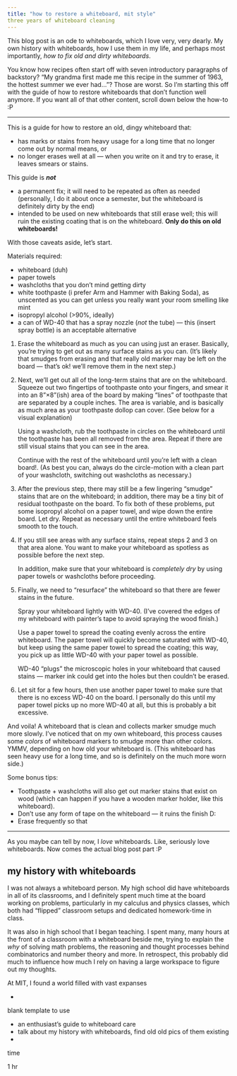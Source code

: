 ```yaml
---
title: "how to restore a whiteboard, mit style"
three years of whiteboard cleaning
---
```

This blog post is an ode to whiteboards, which I love very, very dearly. My own history with whiteboards, how I use them in my life, and perhaps most importantly, *how to fix old and dirty whiteboards*.

You know how recipes often start off with seven introductory paragraphs of backstory? “My grandma first made me this recipe in the summer of 1963, the hottest summer we ever had…”? Those are worst. So I’m starting this off with the guide of how to restore whiteboards that don’t function well anymore. If you want all of that other content, scroll down below the how-to :P 

---

This is a guide for how to restore an old, dingy whiteboard that:

* has marks or stains from heavy usage for a long time that no longer come out by normal means, or
* no longer erases well at all — when you write on it and try to erase, it leaves smears or stains.

This guide is ***not***

* a permanent fix; it will need to be repeated as often as needed (personally, I do it about once a semester, but the whiteboard is definitely dirty by the end)
* intended to be used on new whiteboards that still erase well; this will ruin the existing coating that is on the whiteboard. **Only do this on old whiteboards!**

With those caveats aside, let’s start.

Materials required:

* whiteboard (duh)
* paper towels
* washcloths that you don’t mind getting dirty
* white toothpaste (i prefer Arm and Hammer with Baking Soda), as unscented as you can get unless you really want your room smelling like mint
* isopropyl alcohol (>90%, ideally)
* a can of WD-40 that has a spray nozzle (*not* the tube) — this (insert spray bottle) is an acceptable alternative

1. Erase the whiteboard as much as you can using just an eraser. Basically, you’re trying to get out as many surface stains as you can. (It’s likely that smudges from erasing and that really old marker may be left on the board — that’s ok! we’ll remove them in the next step.)

2. Next, we’ll get out all of the long-term stains that are on the whiteboard. Squeeze out two fingertips of toothpaste onto your fingers, and smear it into an 8”×8”(ish) area of the board by making “lines” of toothpaste that are separated by a couple inches. The area is variable, and is basically as much area as your toothpaste dollop can cover. (See below for a visual explanation)

   Using a washcloth, rub the toothpaste in circles on the whiteboard until the toothpaste has been all removed from the area. Repeat if there are still visual stains that you can see in the area. 

   Continue with the rest of the whiteboard until you’re left with a clean board!. (As best you can, always do the circle-motion with a clean part of your washcloth, switching out washcloths as necessary.)

3. After the previous step, there may still be a few lingering “smudge” stains that are on the whiteboard; in addition, there may be a tiny bit of residual toothpaste on the board. To fix both of these problems, put some isopropyl alcohol on a paper towel, and wipe down the entire board. Let dry. Repeat as necessary until the entire whiteboard feels smooth to the touch.

4. If you still see areas with any surface stains, repeat steps 2 and 3 on that area alone. You want to make your whiteboard as spotless as possible before the next step.

   In addition, make sure that your whiteboard is *completely dry* by using paper towels or washcloths before proceeding.

5. Finally, we need to “resurface” the whiteboard so that there are fewer stains in the future.

   Spray your whiteboard lightly with WD-40. (I’ve covered the edges of my whiteboard with painter’s tape to avoid spraying the wood finish.)

   Use a paper towel to spread the coating evenly across the entire whiteboard. The paper towel will quickly become saturated with WD-40, but keep using the same paper towel to spread the coating; this way, you pick up as little WD-40 with your paper towel as possible. 

   WD-40 “plugs” the microscopic holes in your whiteboard that caused stains — marker ink could get into the holes but then couldn’t be erased.

6. Let sit for a few hours, then use another paper towel to make sure that there is no excess WD-40 on the board. I personally do this until my paper towel picks up no more WD-40 at all, but this is probably a bit excessive.

And voila! A whiteboard that is clean and collects marker smudge much more slowly. I’ve noticed that on my own whiteboard, this process causes some *colors* of whiteboard markers to smudge more than other colors. YMMV, depending on how old your whiteboard is. (This whiteboard has seen heavy use for a long time, and so is definitely on the much more worn side.)

Some bonus tips:

* Toothpaste + washcloths will also get out marker stains that exist on wood (which can happen if you have a wooden marker holder, like this whiteboard).
* Don’t use any form of tape on the whiteboard — it ruins the finish D: 
* Erase frequently so that 



---

As you maybe can tell by now, I *love* whiteboards. Like, seriously love whiteboards. Now comes the actual blog post part :P 

## my history with whiteboards

I was not always a whiteboard person. My high school did have whiteboards in all of its classrooms, and I definitely spent much time at the board working on problems, particularly in my calculus and physics classes, which both had “flipped” classroom setups and dedicated homework-time in class.

It was also in high school that I began teaching. I spent many, many hours at the front of a classroom with a whiteboard beside me, trying to explain the *why* of solving math problems, the reasoning and thought processes behind combinatorics and number theory and more. In retrospect, this probably did much to influence how much I rely on having a large workspace to figure out my thoughts.

At MIT, I found a world filled with vast expanses 



  

* 

blank template to use

* an enthusiast’s guide to whiteboard care
* talk about my history with whiteboards, find old old pics of them existing
* 







time

1 hr